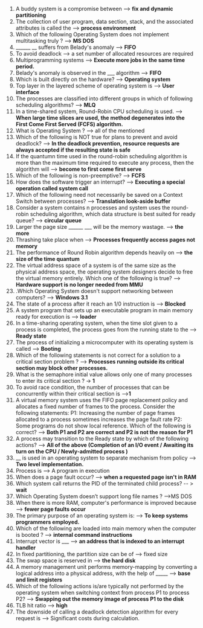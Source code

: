 1. A buddy system is a compromise between --> **fix and dynamic partitioning**
2. The collection of user program, data section, stack, and the associated attributes is called the --> **process environment**
3. Which of the following Operating System does not implement multitasking truly ? --> **MS DOS**
4. ______ __ suffers from Belady's anomaly --> **FIFO** 
5. To avoid deadlock --> a set number of allocated resources are required
6. Multiprogramming systems --> **Execute more jobs in the same time period.**
7. Belady's anomaly is observed in the ___ algorithm --> **FIFO**
8. Which is built directly on the hardware? --> **Operating system**
9. Top layer in the layered scheme of operating system is --> **User interface**
10. The processes are classified into different groups in which of following scheduling algorithms? --> **MLQ**
11. In a time-shared system, Round-Robin CPU scheduling is used. --> **When large time slices are used, the method degenerates into the First Come First Served (FCFS) algorithm.**
12. What is Operating System ? --> all of the mentioned
13. Which of the following is NOT true for plans to prevent and avoid deadlock? --> **In the deadlock prevention, resource requests are always accepted if the resulting state is safe**
14. If the quantumn time used in the round-robin scheduling algorithm is more than the maximum time required to execute any process, then the algorithm will --> **become to first come first serve**
15. Which of the following is non-preemptive? --> **FCFS**
16. How does the software trigger an interrupt? --> **Executing a special operation called system call**
17. Which of the following need not necessarily be saved on a Context Switch between processes? --> **Translation look-aside buffer**
18. Consider a system contains n processes and system uses the round-robin scheduling algorithm, which data structure is best suited for ready queue? --> **circular queue**
19. Larger the page size ______ ___ will be the memory wastage. --> **the more**
20. Thrashing take place when --> **Processes frequently access pages not memory**
21. The performance of Round Robin algorithm depends heavily on --> **the size of the time quantum**
22. The virtual address space of a system is of the same size as the physical address space, the operating system designers decide to free the virtual memory entirely. Which one of the following is true? --> **Hardware support is no longer needed from MMU**
23. .Which Operating System doesn't support networking between computers? --> **Windows 3.1**
25. The state of a process after it reach an 1/0 instruction is      --> **Blocked**
26. A system program that sets up an executable program in main memory ready for execution is --> **loader**
27. In a time-sharing operating system, when the time slot given to a process is completed, the process goes from the running state to the --> **Ready state**
28. The process of initializing a microcomputer with its operating system is called --> **Booting**
29. Which of the following statements is not correct for a solution to a critical section problem ? --> **Processes running outside its critical section may block other processes.**
30. What is the semaphore initial value allows only one of many processes to enter its critical section ?   -> **1**
31.  To avoid race condition, the number of processes that can be concurrently within their critical section is -->**1**
32. A virtual memory system uses the FIFO page replacement policy and allocates a fixed number of frames to the process. Consider the following statements: P1: Increasing the number of page frames allocated to a process sometimes increases the page fault rate  	P2: Some programs do not show local reference. Which of the following is correct? -->   **Both P1 and P2 are correct and P2 is not the reason for P1**
33.  A process may transition to the Ready state by which of the following actions? --> **All of the above (Completion of an I/O event / Awaiting its turn on the CPU / Newly-admitted process )**
34. __ is used in an operating system to separate mechanism from policy -->  **Two level implementation.**
35. Process is --> A program in execution
36. When does a page fault occur? --> **when a requested page isn't in RAM**
37. Which system call returns the PID of the terminated child process? -- > **wait**
38. Which Operating System doesn’t support long file names ? -->MS DOS
39.  When there is more RAM, computer's performance is improved because --> **fewer page faults occur**
41. The primary purpose of an operating system is: --> **To keep systems programmers employed.**
42.  Which of the following are loaded into main memory when the computer is booted ? --> **internal command instructions**
43. Interrupt vector is ___  --> **an address that is indexed to an interrupt handler** 
44. In fixed partitioning, the partition size can be of  --> fixed size
45.  The swap space is reserved in --> **the hard disk**
46. A memory management unit performs memory-mapping by converting a logical address into a physical address, with the help of _____ --> **base and limit registers**
47. Which of the following actions is/are typically not performed by the operating system when switching context from process P1 to process P2? --> **Swapping out the memory image of process P1 to the disk**
48. TLB hit ratio --> **high**
49. The downside of calling a deadlock detection algorithm for every request is --> Significant costs during calculation.
